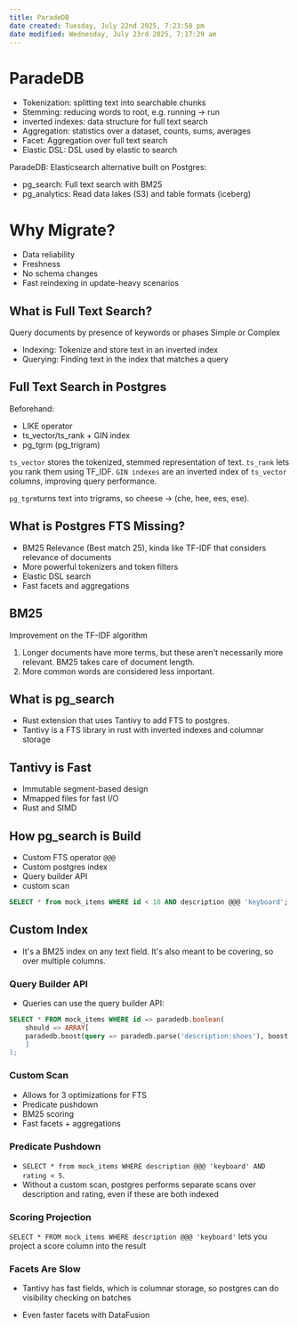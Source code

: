 ```yaml
---
title: ParadeDB
date created: Tuesday, July 22nd 2025, 7:23:58 pm
date modified: Wednesday, July 23rd 2025, 7:17:29 am
---
```


# ParadeDB

- Tokenization: splitting text into searchable chunks
- Stemming: reducing words to root, e.g. running -> run
- inverted indexes: data structure for full text search
- Aggregation: statistics over a dataset, counts, sums, averages
- Facet: Aggregation over full text search
- Elastic DSL: DSL used by elastic to search

ParadeDB: Elasticsearch alternative built on Postgres:

- pg_search: Full text search with BM25
- pg_analytics: Read data lakes (S3) and table formats (iceberg)

# Why Migrate?

- Data reliability
- Freshness
- No schema changes
- Fast reindexing in update-heavy scenarios

## What is Full Text Search?

Query documents by presence of keywords or phases
Simple or Complex
- Indexing: Tokenize and store text in an inverted index
- Querying: Finding text in the index that matches a query

## Full Text Search in Postgres

Beforehand:

- LIKE operator
- ts_vector/ts_rank + GIN index
- pg_tgrm (pg_trigram)

`ts_vector` stores the tokenized, stemmed representation of text.
`ts_rank` lets you rank them using TF_IDF.
`GIN indexes` are an inverted index of `ts_vector` columns, improving query performance.

`pg_tgrm`turns text into trigrams, so cheese -> (che, hee, ees, ese).

## What is Postgres FTS Missing?

- BM25 Relevance (Best match 25), kinda like TF-IDF that considers relevance of documents
- More powerful tokenizers and token filters
- Elastic DSL search
- Fast facets and aggregations

## BM25

Improvement on the TF-IDF algorithm

1. Longer documents have more terms, but these aren't necessarily more relevant. BM25 takes care of document length.
2. More common words are considered less important.

## What is pg_search

- Rust extension that uses Tantivy to add FTS to postgres.
- Tantivy is a FTS library in rust with inverted indexes and columnar storage

## Tantivy is Fast

- Immutable segment-based design
- Mmapped files for fast I/O
- Rust and SIMD

## How pg_search is Build

- Custom FTS operator `@@@`
- Custom postgres index
- Query builder API
- custom scan

```sql
SELECT * from mock_items WHERE id < 10 AND description @@@ 'keyboard'; -- searches for keyboards
```

## Custom Index

- It's a BM25 index on any text field. It's also meant to be covering, so over multiple columns.

### Query Builder API

- Queries can use the query builder API:

```sql
SELECT * FROM mock_items WHERE id => paradedb.boolean(
	should => ARRAY[
	paradedb.boost(query => paradedb.parse('description:shoes'), boost => 2.0), paradedb.term(field => 'description', value => 'running)
	]
);
```

### Custom Scan

- Allows for 3 optimizations for FTS
- Predicate pushdown
- BM25 scoring
- Fast facets + aggregations

### Predicate Pushdown

- `SELECT * from mock_items WHERE description @@@ 'keyboard' AND rating < 5`.
- Without a custom scan, postgres performs separate scans over description and rating, even if these are both indexed

### Scoring Projection

`SELECT * FROM mock_items WHERE description @@@ 'keyboard'` lets you project a score column into the result

### Facets Are Slow

- Tantivy has fast fields, which is columnar storage, so postgres can do visibility checking on batches

- Even faster facets with DataFusion